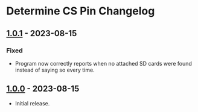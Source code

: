 # Determine CS Pin Changelog



## [1.0.1] - 2023-08-15

### Fixed
- Program now correctly reports when no attached SD cards were found instead of saying so every time. 



## [1.0.0] - 2023-08-15

- Initial release.



[1.0.1]:https://github.com/icannotfly/determineCsPin/releases/tag/1.0.1
[1.0.0]:https://github.com/icannotfly/determineCsPin/releases/tag/1.0.0
